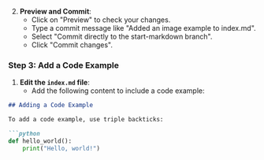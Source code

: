 
2. **Preview and Commit**:
   - Click on "Preview" to check your changes.
   - Type a commit message like "Added an image example to index.md".
   - Select "Commit directly to the start-markdown branch".
   - Click "Commit changes".

### Step 3: Add a Code Example

1. **Edit the `index.md` file**:
   - Add the following content to include a code example:

```markdown
## Adding a Code Example

To add a code example, use triple backticks:

```python
def hello_world():
    print("Hello, world!")
